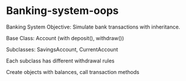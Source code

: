 # Banking-system-oops
Banking System
Objective: Simulate bank transactions with inheritance.

Base Class: Account (with deposit(), withdraw())

Subclasses: SavingsAccount, CurrentAccount

Each subclass has different withdrawal rules

Create objects with balances, call transaction methods
